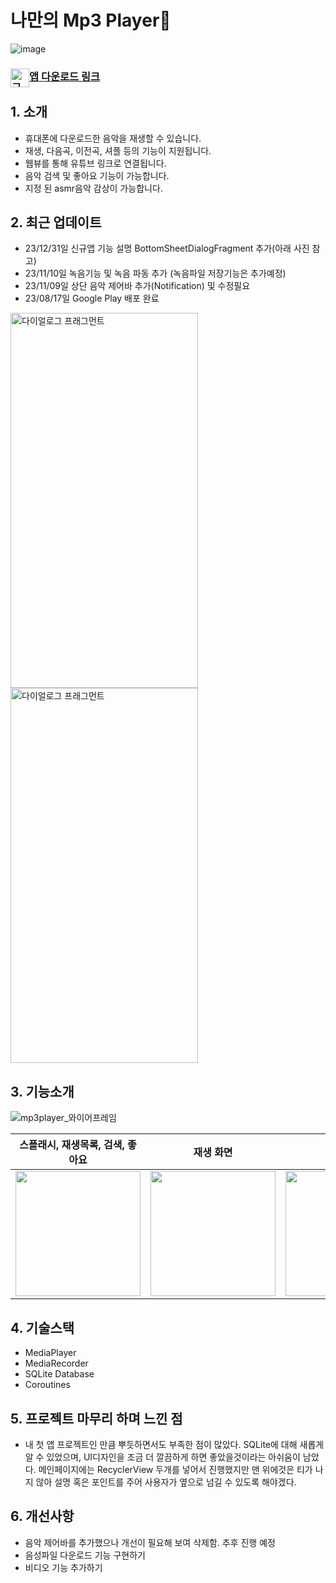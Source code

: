 <h1>
 나만의 Mp3 Player🎵
</h1>

<p align="center">  
  
![image](https://github.com/AnMyungwoo94/Mp3PlayerOnDB/assets/126849689/20ab96e2-c6bf-402c-b5f7-36845a397052)

</p> 

### <img src="https://github.com/AnMyungwoo94/BeautyIdea_Shopping_App/assets/126849689/d0ba6eb9-f5c2-4839-ad30-6f8bf65c7452" alt="구글 플레이 이미지" width="30" height="" style="float:left"> [ 앱 다운로드 링크 ](https://play.google.com/store/apps/details?id=com.myungwoo.mp3playerondb)

## 1. 소개
- 휴대폰에 다운로드한 음악을 재생할 수 있습니다.
- 재생, 다음곡, 이전곡, 셔플 등의 기능이 지원됩니다.
- 웹뷰를 통해 유튜브 링크로 연결됩니다.
- 음악 검색 및 좋아요 기능이 가능합니다.
- 지정 된 asmr음악 감상이 가능합니다.

## 2. 최근 업데이트
- 23/12/31일 신규앱 기능 설명 BottomSheetDialogFragment 추가(아래 사진 참고)
- 23/11/10일 녹음기능 및 녹음 파동 추가 (녹음파일 저장기능은 추가예정)
- 23/11/09일 상단 음악 제어바 추가(Notification) 및 수정필요
- 23/08/17일 Google Play 배포 완료
<img src="https://github.com/AnMyungwoo94/Mp3PlayerOnDB/assets/126849689/9c6a081f-5033-4c78-a640-98ab60d4a3d3" alt="다이얼로그 프래그먼트" width="300" height="600">
<img src="https://github.com/AnMyungwoo94/Mp3PlayerOnDB/assets/126849689/19c1817c-3d92-4ee0-a6eb-b1de199eb508" alt="다이얼로그 프래그먼트" width="300" height="600"> 

</br>

## 3. 기능소개 
![mp3player_와이어프레임](https://github.com/AnMyungwoo94/Mp3PlayerOnDB/assets/126849689/c16104cb-d95e-47bf-a466-794921f19ffa)

|스플래시, 재생목록, 검색, 좋아요|재생 화면| 웹뷰화면|
|:-----:|:-----:|:-----:|
|<img width="200" src="https://github.com/AnMyungwoo94/Mp3PlayerOnDB/assets/126849689/97f6cee8-10b3-4003-a654-ed00ce2c5cf8.gif">|<img width="200" src="https://github.com/AnMyungwoo94/Mp3PlayerOnDB/assets/126849689/17052bda-deb4-4b3a-b6a0-885ecd17882e.gif">|<img width="200" src="https://github.com/AnMyungwoo94/Mp3PlayerOnDB/assets/126849689/3bcea210-9779-47aa-b817-e1360a6e32bd.gif" />|

## 4. 기술스택
- MediaPlayer 
- MediaRecorder 
- SQLite Database
- Coroutines

## 5. 프로젝트 마무리 하며 느낀 점
- 내 첫 앱 프로젝트인 만큼 뿌듯하면서도 부족한 점이 많았다. 
SQLite에 대해 새롭게 알 수 있었으며, UI디자인을 조금 더 깔끔하게 하면 좋았을것이라는 아쉬움이 남았다. 
메인페이지에는 RecyclerView 두개를 넣어서 진행했지만 맨 위에것은 티가 나지 않아 설명 혹은 포인트를 주어 사용자가 옆으로 넘길 수 있도록 해야겠다.

## 6. 개선사항
- 음악 제어바를 추가했으나 개선이 필요해 보여 삭제함. 추후 진행 예정
- 음성파일 다운로드 기능 구현하기
- 비디오 기능 추가하기
